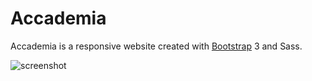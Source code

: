 # Accademia

Accademia is a responsive website created with [Bootstrap](https://github.com/twbs/bootstrap) 3 and Sass.


![screenshot](../master/img/screenshot/screenshot.png)

